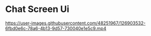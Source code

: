 # Chat Screen Ui

https://user-images.githubusercontent.com/48251967/126903532-6fbd0e6c-78a6-4b13-9d57-730040e1e5c9.mp4

